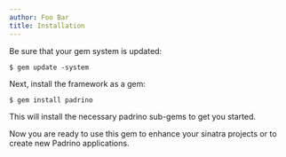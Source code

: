 ```yaml
---
author: Foo Bar
title: Installation
---
```


Be sure that your gem system is updated:


    $ gem update -system


Next, install the framework as a gem:


    $ gem install padrino


This will install the necessary padrino sub-gems to get you started.

Now you are ready to use this gem to enhance your sinatra projects or to create new Padrino applications.

